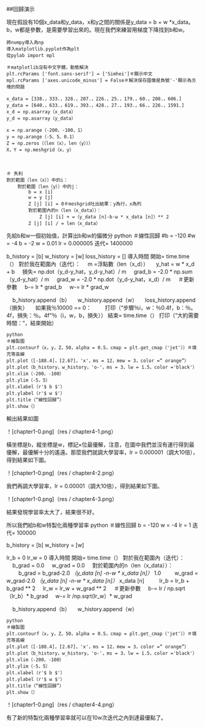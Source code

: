 ##回歸演示

現在假設有10個x_data和y_data，x和y之間的關係是y_data = b + w *x_data。b，w都是參數，是需要學習出來的。現在我們來練習用梯度下降找到b和w。

```
將numpy導入為np
導入matplotlib.pyplot作為plt
從pylab import mpl

＃matplotlib沒有中文字體，動態解決
plt.rcParams ['font.sans-serif'] = ['Simhei']＃顯示中文
mpl.rcParams ['axes.unicode_minus'] = False＃解決保存圖像是負號'-'顯示為方塊的問題
```

```
x_data = [338.，333.，328.，207.，226.，25.，179.，60.，208.，606.]
y_data = [640.，633.，619.，393.，428.，27.，193.，66.，226.，1591.]
x_d = np.asarray（x_data）
y_d = np.asarray（y_data）
```


```
x = np.arange（-200，-100，1）
y = np.arange（-5、5、0.1）
Z = np.zeros（（len（x），len（y）））
X，Y = np.meshgrid（x，y）
```
  
```
＃ 失利
對於範圍（len（x））中的i：
    對於範圍（len（y））中的j：
        b = x [i]
        w = y [j]
        Z [j] [i] = 0＃meshgrid吐出結果：y為行，x為列
        對於範圍內的n（len（x_data））：
            Z [j] [i] + =（y_data [n]-b-w * x_data [n]）** 2
        Z [j] [i] / = len（x_data）
```



先給b和w一個初始值，計算出b和w的偏微分
python
＃線性回歸
#b = -120
#w = -4
b = -2
w = 0.01
lr = 0.000005
迭代= 1400000

b_history = [b]
w_history = [w]
loss_history = []
導入時間
開始= time.time（）
對於我在範圍內（迭代）：
    m =浮點數（len（x_d））
    y_hat = w * x_d + b
    損失= np.dot（y_d-y_hat，y_d-y_hat）/ m
    grad_b = -2.0 * np.sum（y_d-y_hat）/ m
    grad_w = -2.0 * np.dot（y_d-y_hat，x_d）/ m
    ＃更新參數
    b-= lr * grad_b
    w-= lr * grad_w

    b_history.append（b）
    w_history.append（w）
    loss_history.append（損失）
    如果我％10000 == 0：
        打印（“步驟％i，w：％0.4f，b：％。4f，損失：％。4f”％（i，w，b，損失））
結束= time.time（）
打印（“大約需要時間：”，結束開始）
```
python
＃繪製圖
plt.contourf（x，y，Z，50，alpha = 0.5，cmap = plt.get_cmap（'jet'））＃填充等高線
plt.plot（[-188.4]，[2.67]，'x'，ms = 12，mew = 3，color =“ orange”）
plt.plot（b_history，w_history，'o-'，ms = 3，lw = 1.5，color ='black'）
plt.xlim（-200，-100）
plt.ylim（-5，5）
plt.xlabel（r'$ b $'）
plt.ylabel（r'$ w $'）
plt.title（“線性回歸”）
plt.show（）

```
輸出結果如圖

！[chapter1-0.png]（res / chapter4-1.png）

橫坐標是b，縱坐標是w，標記×位最優解，注意，在圖中我們並沒有運行得到最優解，最優解十分的遙遠。那麼我們就調大學習率，lr = 0.000001（調大10倍），得到結果如下圖。

！[chapter1-0.png]（res / chapter4-2.png）

我們再調大學習率，lr = 0.00001（調大10倍），得到結果如下圖。

！[chapter1-0.png]（res / chapter4-3.png）

結果發現學習率太大了，結果很不好。

所以我們給b和w特製化兩種學習率
python
＃線性回歸
b = -120
w = -4
lr = 1
迭代= 100000

b_history = [b]
w_history = [w]

lr_b = 0
lr_w = 0
導入時間
開始= time.time（）
對於我在範圍內（迭代）：
    b_grad = 0.0
    w_grad = 0.0
    對於範圍內的n（len（x_data））：
        b_grad = b_grad-2.0 *（y_data [n] -n-w * x_data [n]）* 1.0
        w_grad = w_grad-2.0 *（y_data [n] -n-w * x_data [n]）* x_data [n]
    
    lr_b = lr_b + b_grad ** 2
    lr_w = lr_w + w_grad ** 2
    ＃更新參數
    b-= lr / np.sqrt（lr_b）* b_grad
    w-= lr /np.sqrt(lr_w）* w_grad

    b_history.append（b）
    w_history.append（w）
```
python
＃繪製圖
plt.contourf（x，y，Z，50，alpha = 0.5，cmap = plt.get_cmap（'jet'））＃填充等高線
plt.plot（[-188.4]，[2.67]，'x'，ms = 12，mew = 3，color =“ orange”）
plt.plot（b_history，w_history，'o-'，ms = 3，lw = 1.5，color ='black'）
plt.xlim（-200，-100）
plt.ylim（-5，5）
plt.xlabel（r'$ b $'）
plt.ylabel（r'$ w $'）
plt.title（“線性回歸”）
plt.show（）

```

！[chapter1-0.png]（res / chapter4-4.png）

有了新的特製化兩種學習率就可以在10w次迭代之內到達最優點了。
